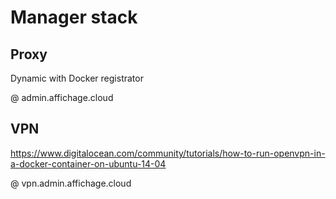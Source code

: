 # Manager stack

## Proxy

Dynamic with Docker registrator

@ admin.affichage.cloud

## VPN

https://www.digitalocean.com/community/tutorials/how-to-run-openvpn-in-a-docker-container-on-ubuntu-14-04

@ vpn.admin.affichage.cloud